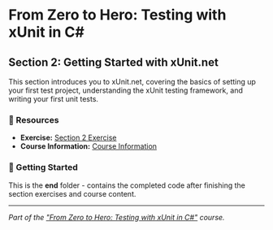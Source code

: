 # From Zero to Hero: Testing with xUnit in C# 

## Section 2: Getting Started with xUnit.net

This section introduces you to xUnit.net, covering the basics of setting up your first test project, understanding the xUnit testing framework, and writing your first unit tests.

### 🔗 Resources
- **Exercise:** [Section 2 Exercise](./exercises/README.md)
- **Course Information:** [Course Information](https://github.com/Dometrain/from-zero-to-hero-testing-with-xunit-in-csharp)

### 🚀 Getting Started
This is the **end** folder - contains the completed code after finishing the section exercises and course content.

---

*Part of the ["From Zero to Hero: Testing with xUnit in C#"](https://dometrain.com/course/from-zero-to-hero-testing-with-xunit-in-csharp/?ref=dometrain-github) course.*
